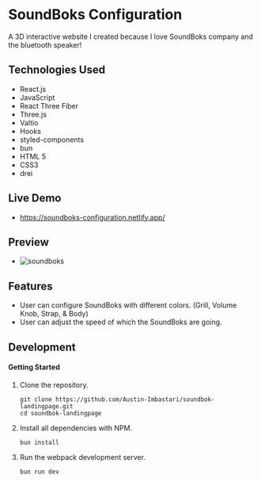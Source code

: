 # SoundBoks Configuration
A 3D interactive website I created because I love SoundBoks company and the bluetooth speaker!
## Technologies Used
- React.js
- JavaScript
- React Three Fiber
- Three.js
- Valtio
- Hooks
- styled-components
- bun
- HTML 5
- CSS3
- drei


## Live Demo
- https://soundboks-configuration.netlify.app/

## Preview
- ![soundboks](https://github.com/Austin-Imbastari/soundbok-landingpage/assets/55529532/216c790c-7ce9-40f7-af6e-0bb9012b311f)

## Features
- User can configure SoundBoks with different colors. (Grill, Volume Knob, Strap, & Body)
- User can adjust the speed of which the SoundBoks are going.
  
## Development

#### Getting Started

1. Clone the repository.

    ```shell
    git clone https://github.com/Austin-Imbastari/soundbok-landingpage.git
    cd soundbok-landingpage
    ```


1. Install all dependencies with NPM.

    ```shell
    bun install
    ```
    
1. Run the webpack development server.

    ```shell
    bun run dev
    ```

